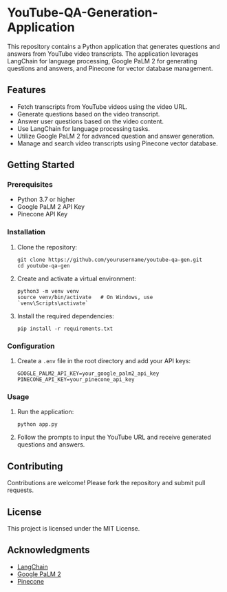 # YouTube-QA-Generation-Application

This repository contains a Python application that generates questions and answers from YouTube video transcripts. The application leverages LangChain for language processing, Google PaLM 2 for generating questions and answers, and Pinecone for vector database management.

## Features
- Fetch transcripts from YouTube videos using the video URL.
- Generate questions based on the video transcript.
- Answer user questions based on the video content.
- Use LangChain for language processing tasks.
- Utilize Google PaLM 2 for advanced question and answer generation.
- Manage and search video transcripts using Pinecone vector database.

## Getting Started

### Prerequisites
- Python 3.7 or higher
- Google PaLM 2 API Key
- Pinecone API Key

### Installation
1. Clone the repository:
    ```
    git clone https://github.com/yourusername/youtube-qa-gen.git
    cd youtube-qa-gen
    ```

2. Create and activate a virtual environment:
    ```
    python3 -m venv venv
    source venv/bin/activate   # On Windows, use `venv\Scripts\activate`
    ```

3. Install the required dependencies:
    ```
    pip install -r requirements.txt
    ```

### Configuration
1. Create a `.env` file in the root directory and add your API keys:
    ```
    GOOGLE_PALM2_API_KEY=your_google_palm2_api_key
    PINECONE_API_KEY=your_pinecone_api_key
    ```

### Usage
1. Run the application:
    ```
    python app.py
    ```

2. Follow the prompts to input the YouTube URL and receive generated questions and answers.

## Contributing
Contributions are welcome! Please fork the repository and submit pull requests.

## License
This project is licensed under the MIT License.

## Acknowledgments
- [LangChain](https://github.com/langchain-ai/langchain)
- [Google PaLM 2](https://developers.google.com/palm)
- [Pinecone](https://www.pinecone.io/)
